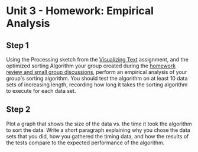# Unit 3 - Homework: Empirical Analysis

## Step 1
Using the Processing sketch from the [Visualizing Text](https://github.com/blwatkins/Data-Structures-From-A-New-Perspective/blob/master/3_Sorting/homework1.md) assignment, and the optimized sorting Algorithm your group created during the [homework review and small group discussions](https://github.com/blwatkins/Data-Structures-From-A-New-Perspective/blob/master/3_Sorting/day5.md), perform an empirical analysis of your group's sorting algorithm.  You should test the algorithm on at least 10 data sets of increasing length, recording how long it takes the sorting algorithm to execute for each data set.

## Step 2
Plot a graph that shows the size of the data vs. the time it took the algorithm to sort the data.  Write a short paragraph explaining why you chose the data sets that you did, how you gathered the timing data, and how the results of the tests compare to the expected performance of the algorithm.
